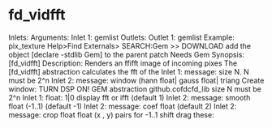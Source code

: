 # fd_vidfft 



 

 

Inlets:
Arguments:
Inlet 1: gemlist
Outlets:
Outlet 1: gemlist
Example:
pix_texture
Help>Find Externals> SEARCH:Gem >> DOWNLOAD
add the object [declare -stdlib Gem] to the parent patch
Needs Gem
Synopsis: [fd_vidfft]
Description: Renders an ffifft image of incoming pixes
The [fd_vidfft] abstraction calculates the fft of the
Inlet 1: message: size N. N must be 2^n
Inlet 2: message: window (hann float| gauss float| triang
Create window:
TURN DSP ON!
GEM abstraction 
github.cofdcfd_lib
size N must be 2^n
Inlet 1: float: 1|0 display fft or ifft (default 1)
Inlet 2: message: smooth float (-1..1) (default -1)
Inlet 2: message: coef float (default 2)
Inlet 2: message: crop float float (x , y) pairs for
-1..1
shift drag these:


 
